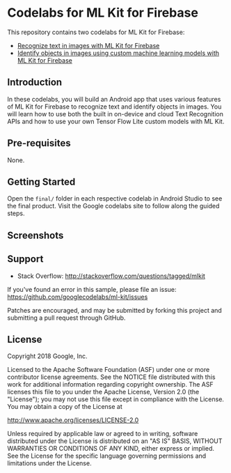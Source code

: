 Codelabs for ML Kit for Firebase
============

This repository contains two codelabs for ML Kit for Firebase:
* [Recognize text in images with ML Kit for Firebase](https://g.co/codelabs/mlkit-android)
* [Identify objects in images using custom machine learning models with ML Kit for Firebase](https://g.co/codelabs/mlkit-android-custom-model)

Introduction
------------
In these codelabs, you will build an Android app that uses various features
of ML Kit for Firebase to recognize text and identify objects in images. You
will learn how to use both the built in on-device and cloud Text Recognition APIs
and how to use your own Tensor Flow Lite custom models with ML Kit.

Pre-requisites
--------------
None.

Getting Started
---------------
Open the `final/` folder in each respective codelab in Android Studio to see the final product.
Visit the Google codelabs site to follow along the guided steps.

Screenshots
-----------

Support
-------

- Stack Overflow: http://stackoverflow.com/questions/tagged/mlkit

If you've found an error in this sample, please file an issue:
https://github.com/googlecodelabs/ml-kit/issues

Patches are encouraged, and may be submitted by forking this project and
submitting a pull request through GitHub.

License
-------

Copyright 2018 Google, Inc.

Licensed to the Apache Software Foundation (ASF) under one or more contributor
license agreements.  See the NOTICE file distributed with this work for
additional information regarding copyright ownership.  The ASF licenses this
file to you under the Apache License, Version 2.0 (the "License"); you may not
use this file except in compliance with the License.  You may obtain a copy of
the License at

  http://www.apache.org/licenses/LICENSE-2.0

Unless required by applicable law or agreed to in writing, software
distributed under the License is distributed on an "AS IS" BASIS, WITHOUT
WARRANTIES OR CONDITIONS OF ANY KIND, either express or implied.  See the
License for the specific language governing permissions and limitations under
the License.
